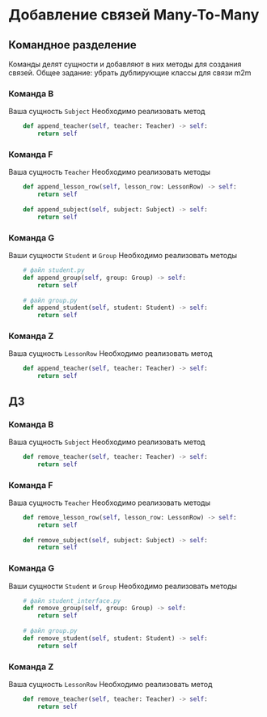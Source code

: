 # Добавление связей Many-To-Many

## Командное разделение
Команды делят сущности и добавляют в них методы для создания связей. Общее задание: убрать дублирующие классы для связи m2m

### Команда В
Ваша сущность `Subject`
Необходимо реализовать метод
```python
    def append_teacher(self, teacher: Teacher) -> self:
        return self
```

### Команда F
Ваша сущность `Teacher`
Необходимо реализовать методы
```python
    def append_lesson_row(self, lesson_row: LessonRow) -> self:
        return self
    
    def append_subject(self, subject: Subject) -> self:
        return self
```

### Команда G
Ваши сущности `Student` и `Group`
Необходимо реализовать методы
```python
    # файл student.py
    def append_group(self, group: Group) -> self:
        return self
    
    # файл group.py
    def append_student(self, student: Student) -> self:
        return self
```


### Команда Z
Ваша сущность `LessonRow`
Необходимо реализовать метод
```python
    def append_teacher(self, teacher: Teacher) -> self:
        return self
```

## ДЗ
### Команда В
Ваша сущность `Subject`
Необходимо реализовать метод
```python
    def remove_teacher(self, teacher: Teacher) -> self:
        return self
```

### Команда F
Ваша сущность `Teacher`
Необходимо реализовать методы
```python
    def remove_lesson_row(self, lesson_row: LessonRow) -> self:
        return self
    
    def remove_subject(self, subject: Subject) -> self:
        return self
```

### Команда G
Ваши сущности `Student` и `Group`
Необходимо реализовать методы
```python
    # файл student_interface.py
    def remove_group(self, group: Group) -> self:
        return self
    
    # файл group.py
    def remove_student(self, student: Student) -> self:
        return self
```


### Команда Z
Ваша сущность `LessonRow`
Необходимо реализовать метод
```python
    def remove_teacher(self, teacher: Teacher) -> self:
        return self
```